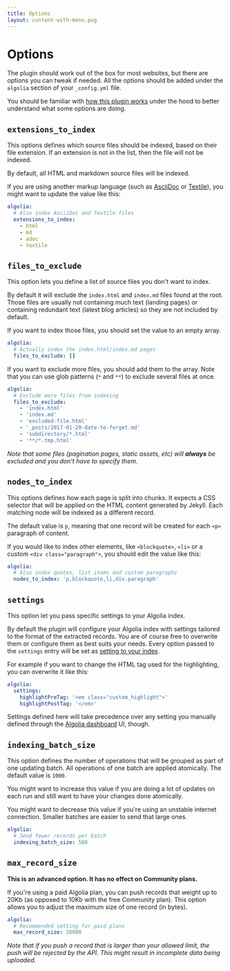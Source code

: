 ```yaml
---
title: Options
layout: content-with-menu.pug
---
```


# Options

The plugin should work out of the box for most websites, but there are options
you can tweak if needed. All the options should be added under the `algolia`
section of your `_config.yml` file.

You should be familiar with [how this plugin works][1] under
the hood to better understand what some options are doing.

## `extensions_to_index`

This options defines which source files should be indexed, based on their file
extension. If an extension is not in the list, then the file will not be
indexed.

By default, all HTML and markdown source files will be indexed.

If you are using another markup language (such as [AsciiDoc][2] or [Textile][3]),
you might want to update the value like this:

```yml
algolia:
  # Also index AsciiDoc and Textile files
  extensions_to_index:
    - html
    - md
    - adoc
    - textile
```

## `files_to_exclude`

This option lets you define a list of source files you don't want to index.

By default it will exclude the `index.html` and `index.md` files found at the
root. Those files are usually not containing much text (landing pages) or
containing redundant text (latest blog articles) so they are not included by
default.

If you want to index those files, you should set the value to an empty array.

```yml
algolia:
  # Actually index the index.html/index.md pages
  files_to_exclude: []
```

If you want to exclude more files, you should add them to the array. Note that
you can use glob patterns (`*` and `**`) to exclude several files at once.

```yml
algolia:
  # Exclude more files from indexing
  files_to_exclude:
    - 'index.html'
    - 'index.md'
    - 'excluded-file.html'
    - '_posts/2017-01-20-date-to-forget.md'
    - 'subdirectory/*.html'
    - '**/*.tmp.html'
```

_Note that some files (pagination pages, static assets, etc) will **always** be
excluded and you don't have to specify them._

## `nodes_to_index`

This options defines how each page is split into chunks. It expects
a CSS selector that will be applied on the HTML content generated by Jekyll.
Each matching node will be indexed as a different record.

The default value is `p`, meaning that one record will be created for each `<p>`
paragraph of content.

If you would like to index other elements, like `<blockquote>`, `<li>` or
a custom `<div class="paragraph">`, you should edit the value like this:

```yml
algolia:
  # Also index quotes, list items and custom paragraphs
  nodes_to_index: 'p,blockquote,li,div.paragraph'
```

## `settings`

This option let you pass specific settings to your Algolia index.

By default the plugin will configure your Algolia index with settings tailored
to the format of the extracted records. You are of course free to overwrite
them or configure them as best suits your needs. Every option passed to the
`settings` entry will be set as [setting to your index][4].

For example if you want to change the HTML tag used for the highlighting, you
can overwrite it like this:

```yml
algolia:
  settings:
    highlightPreTag: '<em class="custom_highlight">'
    highlightPostTag: '</em>'
```

Settings defined here will take precedence over any setting you manually defined
through the [Algolia dashboard][5] UI, though.

## `indexing_batch_size`

This option defines the number of operations that will be grouped as part of one
updating batch. All operations of one batch are applied atomically. The default
value is `1000`.

You might want to increase this value if you are doing a lot of updates on each
run and still want to have your changes done atomically.

You might want to decrease this value if you're using an unstable internet
connection. Smaller batches are easier to send that large ones.

```yml
algolia:
  # Send fewer records per batch
  indexing_batch_size: 500
```

## `max_record_size`

**This is an advanced option. It has no effect on Community plans.**

If you're using a paid Algolia plan, you can push records that weight up to 20Kb
(as opposed to 10Kb with the free Community plan). This option allows you to
adjust the maximum size of one record (in bytes).

```yml
algolia:
  # Recommended setting for paid plans
  max_record_size: 20000
```

_Note that if you push a record that is larger than your allowed limit,
the push will be rejected by the API. This might result in incomplete data being
uploaded._


[1]: ./how-it-works.html
[2]: http://www.methods.co.nz/asciidoc/
[3]: https://github.com/textile
[4]: https://www.algolia.com/doc/api-reference/api-methods/set-settings/?language=ruby#set-settings
[5]: https://www.algolia.com/dashboard
